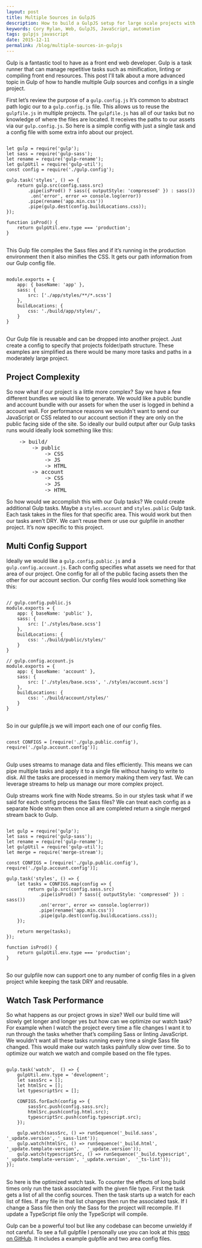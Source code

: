 ```yaml
---
layout: post
title: Multiple Sources in GulpJS
description: How to build a GulpJS setup for large scale projects with multiple source support.
keywords: Cory Rylan, Web, GulpJS, JavaScript, automation
tags: gulpjs javascript
date: 2015-12-11
permalink: /blog/multiple-sources-in-gulpjs
---
```


Gulp is a fantastic tool to have as a front end web developer. Gulp is a task runner that can manage repetitive
tasks such as minification, linting or compiling front end resources. This post I'll talk about a more advanced
topic in Gulp of how to handle multiple Gulp sources and configs in a single project.

First let’s review the purpose of a `gulp.config.js` It’s common to abstract path logic our to a `gulp.config.js` file.
This allows us to reuse the `gulpfile.js` in multiple projects. The `gulpfile.js` has all of our tasks but no knowledge
of where the files are located. It receives the paths to our assets via our `gulp.config.js`. So here is a simple config with just a
single task and a config file with some extra info about our project.

<pre class="language-javascript">
<code>
let gulp = require('gulp');
let sass = require('gulp-sass');
let rename = require('gulp-rename');
let gulpUtil = require('gulp-util');
const config = require('./gulp.config');
 
gulp.task('styles', () => {
    return gulp.src(config.sass.src)
        .pipe(isProd() ? sass({ outputStyle: 'compressed' }) : sass())
         .on('error', error => console.log(error))
        .pipe(rename('app.min.css'))
        .pipe(gulp.dest(config.buildLocations.css));
});
 
function isProd() {
    return gulpUtil.env.type === 'production';
}
</code>
</pre>

This Gulp file compiles the Sass files and if it’s running in the production
environment then it also minifies the CSS. It gets our path information from our Gulp config file.

<pre class="language-javascript">
<code>
module.exports = {
    app: { baseName: 'app' },
    sass: {
        src: ['./app/styles/**/*.scss']
    },
    buildLocations: {
        css: './build/app/styles/',
    }
}
</code>
</pre>

Our Gulp file is reusable and can be dropped into another project. Just create a config to specify
that projects folder/path structure. These examples are simplified as there would be many
more tasks and paths in a moderately large project.

## Project Complexity

So now what if our project is a little more complex? Say we have a few different bundles we would like to generate.
We would like a public bundle and account bundle with our assets for when the user is logged in behind a account wall.
For performance reasons we wouldn't want to send our JavaScript or CSS related to our account section if they are
only on the public facing side of the site. So ideally our build output after our Gulp tasks runs would ideally
look something like this:

<pre>
    -> build/
        -> public
            -> CSS
            -> JS
            -> HTML
        -> account
            -> CSS
            -> JS
            -> HTML
</pre>

So how would we accomplish this with our Gulp tasks? We could create additional Gulp tasks.
Maybe a `styles.account` and `styles.public` Gulp task. Each task takes in the files for that specific area.
This would work but then our tasks aren’t DRY. We can’t reuse them or use our gulpfile in another project. It’s now specific to this project.

## Multi Config Support

Ideally we would like a `gulp.config.public.js` and a `gulp.config.account.js`. Each config specifies what assets
we need for that area of our project. One config for all of the public facing assets then the other for our account section.
Our config files would look something like this:
    
<pre class="language-javascript">
<code>
// gulp.config.public.js
module.exports = {
    app: { baseName: 'public' },
    sass: {
        src: ['./styles/base.scss']
    },
    buildLocations: {
        css: './build/public/styles/'
    }
}
  
// gulp.config.account.js
module.exports = {
    app: { baseName: 'account' },
    sass: {
        src: ['./styles/base.scss', './styles/account.scss']
    },
    buildLocations: {
        css: './build/account/styles/'
    }
}
</code>
</pre>

So in our gulpfile.js we will import each one of our config files.

<pre class="language-javascript">
<code>
const CONFIGS = [require('./gulp.public.config'), require('./gulp.account.config')];
</code>
</pre>

Gulp uses streams to manage data and files efficiently. This means we can pipe multiple tasks and apply it to a single
file without having to write to disk. All the tasks are processed in memory making them very fast.
We can leverage streams to help us manage our more complex project.

Gulp streams work fine with Node streams. So in our styles task what if we said for each config process the Sass files?
We can treat each config as a separate Node stream then once all are completed return a single merged stream back to Gulp.

<pre class="language-javascript">
<code>
let gulp = require('gulp');
let sass = require('gulp-sass');
let rename = require('gulp-rename');
let gulpUtil = require('gulp-util');
let merge = require('merge-stream');
 
const CONFIGS = [require('./gulp.public.config'), require('./gulp.account.config')];
 
gulp.task('styles', () => {
    let tasks = CONFIGS.map(config => {
        return gulp.src(config.sass.src)
            .pipe(isProd() ? sass({ outputStyle: 'compressed' }) : sass())
            .on('error', error => console.log(error))
            .pipe(rename('app.min.css'))
            .pipe(gulp.dest(config.buildLocations.css));
    });
 
    return merge(tasks);
});
 
function isProd() {
    return gulpUtil.env.type === 'production';
}
</code>
</pre>

So our gulpfile now can support one to any number of config files in a given project while keeping the task DRY and reusable.

## Watch Task Performance

So what happens as our project grows in size? Well our build time will slowly get longer and longer yes but how can we optimize
our watch task? For example when I watch the project every time a file changes I want it to run through the tasks whether
that’s compiling Sass or linting JavaScript. We wouldn't want all these tasks running every time a single Sass file changed.
This would make our watch tasks painfully slow over time. So to optimize our watch we watch and compile based on the file types.
    
<pre class="language-javascript">
<code>
gulp.task('watch',  () => {
    gulpUtil.env.type = 'development';
    let sassSrc = [];
    let htmlSrc = [];
    let typescriptSrc = [];
 
    CONFIGS.forEach(config => {
        sassSrc.push(config.sass.src);
        htmlSrc.push(config.html.src);
        typescriptSrc.push(config.typescript.src);
    });
 
    gulp.watch(sassSrc, () => runSequence('_build.sass', '_update.version', '_sass-lint'));
    gulp.watch(htmlSrc, () => runSequence('_build.html', '_update.template-version',   '_update.version'));
    gulp.watch(typescriptSrc, () => runSequence('_build.typescript', '_update.template-version', '_update.version',  '_ts-lint'));
});
</code>
</pre>

So here is the optimized watch task. To counter the effects of long build times only run the task associated with the given file type.
First the task gets a list of all the config sources. Then the task starts up a watch for each list of files.
If any file in that list changes then run the associated task. If I change a Sass file then only the Sass for the
project will recompile. If I update a TypeScript file only the TypeScript will compile.

Gulp can be a powerful tool but like any codebase can become unwieldy if not careful.
To see a full gulpfile I personally use you can look at this <a href="https://github.com/coryrylan/gulp-start-up" target="_blank">repo on GitHub</a>.
It includes a example gulpfile and two area config files.